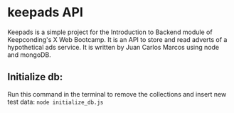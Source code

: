 # keepads API

Keepads is a simple project for the Introduction to Backend module of Keepconding's X Web Bootcamp.
It is an API to store and read adverts of a hypothetical ads service.
It is written by Juan Carlos Marcos using node and mongoDB.

## Initialize db:
Run this command in the terminal to remove the collections and insert new test data:
`node initialize_db.js`
